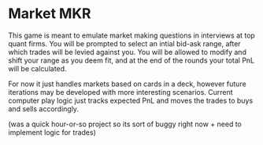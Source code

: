 # Market MKR

This game is meant to emulate market making questions in interviews at top quant firms. You will be prompted to select an intial bid-ask range, after which trades will be levied against you. You will be allowed to modify and shift your range as you deem fit, and at the end of the rounds your total PnL will be calculated. 

For now it just handles markets based on cards in a deck, however future iterations may be developed with more interesting scenarios. Current computer play logic just tracks expected PnL and moves the trades to buys and sells accordingly.

(was a quick hour-or-so project so its sort of buggy right now + need to implement logic for trades)
